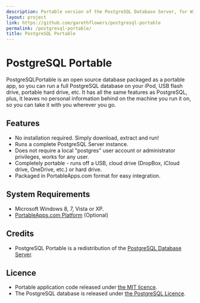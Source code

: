 ```yaml
---
description: Portable version of the PostgreSQL Database Server, for Windows
layout: project
link: https://github.com/garethflowers/postgresql-portable
permalink: /postgresql-portable/
title: PostgreSQL Portable
---
```


# PostgreSQL Portable

PostgreSQLPortable is an open source database packaged as a portable app, so you
can run a full PostgreSQL database on your iPod, USB flash drive, portable hard
drive, etc. It has all the same features as PostgreSQL, plus, it leaves no
personal information behind on the machine you run it on, so you can take it
with you wherever you go.

## Features
* No installation required. Simply download, extract and run!
* Runs a complete PostgreSQL Server instance.
* Does not require a local "postgres" user account or administrator privileges,
  works for any user.
* Completely portable - runs off a USB, cloud drive (DropBox, iCloud drive,
  OneDrive, etc.) or hard drive.
* Packaged in PortableApps.com format for easy integration.

## System Requirements

* Microsoft Windows 8, 7, Vista or XP.
* [PortableApps.com Platform][1] (Optional)

## Credits

* PostgreSQL Portable is a redistribution of the
  [PostgreSQL Database Server][2].

## Licence

* Portable application code released under [the MIT licence][3].
* The PostgreSQL database is released under [the PostgreSQL Licence][4].

 [1]: http://portableapps.com/download
 [2]: https://www.postgresql.org
 [3]: https://raw.githubusercontent.com/garethflowers/postgresql-portable/master/LICENSE
 [4]: http://www.postgresql.org/about/licence
